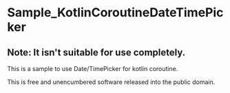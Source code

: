 # Sample_KotlinCoroutineDateTimePicker
## Note: It isn't suitable for use completely.
This is a sample to use Date/TimePicker for kotlin coroutine.

This is free and unencumbered software released into the public domain.
